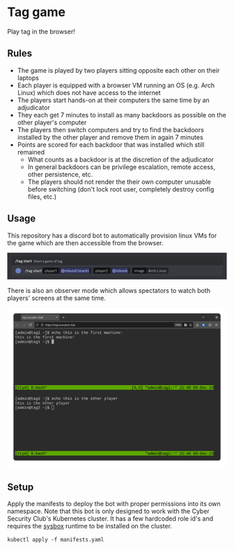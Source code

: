 # Tag game

Play tag in the browser!

## Rules

- The game is played by two players sitting opposite each other on their laptops
- Each player is equipped with a browser VM running an OS (e.g. Arch Linux) which does not have access to the internet
- The players start hands-on at their computers the same time by an adjudicator
- They each get 7 minutes to install as many backdoors as possible on the other player's computer
- The players then switch computers and try to find the backdoors installed by the other player and remove them in again 7 minutes
- Points are scored for each backdoor that was installed which still remained
  - What counts as a backdoor is at the discretion of the adjudicator
  - In general backdoors can be privilege escalation, remote access, other persistence, etc.
  - The players should not render the their own computer unusable before switching (don't lock root user, completely destroy config files, etc.)

## Usage

This repository has a discord bot to automatically provision linux VMs for the game which are then accessible from the browser.

![Discord slash command](media/command.png)

There is also an observer mode which allows spectators to watch both players' screens at the same time.

![Observer view](media/observer.png)

## Setup

Apply the manifests to deploy the bot with proper permissions into its own namespace. Note that this bot is only designed to work with the Cyber Security Club's Kubernetes cluster. It has a few hardcoded role id's and requires the [sysbox](https://github.com/nestybox/sysbox) runtime to be installed on the cluster.

```
kubectl apply -f manifests.yaml
```
